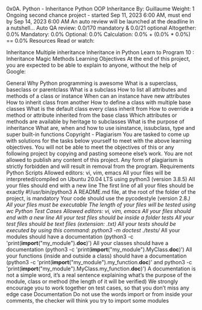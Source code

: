 0x0A. Python - Inheritance
Python
OOP
Inheritance
By: Guillaume
Weight: 1
Ongoing second chance project - started Sep 11, 2023 6:00 AM, must end by Sep 14, 2023 6:00 AM
An auto review will be launched at the deadline
In a nutshell…
Auto QA review: 0.0/170 mandatory & 0.0/21 optional
Altogether:  0.0%
Mandatory: 0.0%
Optional: 0.0%
Calculation:  0.0% + (0.0% * 0.0%)  == 0.0%
Resources
Read or watch:

Inheritance
Multiple inheritance
Inheritance in Python
Learn to Program 10 : Inheritance Magic Methods
Learning Objectives
At the end of this project, you are expected to be able to explain to anyone, without the help of Google:

General
Why Python programming is awesome
What is a superclass, baseclass or parentclass
What is a subclass
How to list all attributes and methods of a class or instance
When can an instance have new attributes
How to inherit class from another
How to define a class with multiple base classes
What is the default class every class inherit from
How to override a method or attribute inherited from the base class
Which attributes or methods are available by heritage to subclasses
What is the purpose of inheritance
What are, when and how to use isinstance, issubclass, type and super built-in functions
Copyright - Plagiarism
You are tasked to come up with solutions for the tasks below yourself to meet with the above learning objectives.
You will not be able to meet the objectives of this or any following project by copying and pasting someone else’s work.
You are not allowed to publish any content of this project.
Any form of plagiarism is strictly forbidden and will result in removal from the program.
Requirements
Python Scripts
	Allowed editors: vi, vim, emacs
All your files will be interpreted/compiled on Ubuntu 20.04 LTS using python3 (version 3.8.5)
	All your files should end with a new line
	The first line of all your files should be exactly #!/usr/bin/python3
	A README.md file, at the root of the folder of the project, is mandatory
Your code should use the pycodestyle (version 2.8.*)
	All your files must be executable
	The length of your files will be tested using wc
	Python Test Cases
	Allowed editors: vi, vim, emacs
	All your files should end with a new line
	All your test files should be inside a folder tests
All your test files should be text files (extension: .txt)
	All your tests should be executed by using this command: python3 -m doctest ./tests/*
											      All your modules should have a documentation (python3 -c 'print(__import__("my_module").__doc__)')
											      All your classes should have a documentation (python3 -c 'print(__import__("my_module").MyClass.__doc__)')
											      All your functions (inside and outside a class) should have a documentation (python3 -c 'print(__import__("my_module").my_function.__doc__)' and python3 -c 'print(__import__("my_module").MyClass.my_function.__doc__)')
											      A documentation is not a simple word, it’s a real sentence explaining what’s the purpose of the module, class or method (the length of it will be verified)
											      We strongly encourage you to work together on test cases, so that you don’t miss any edge case
											      Documentation
											      Do not use the words import or from inside your comments, the checker will think you try to import some modules
